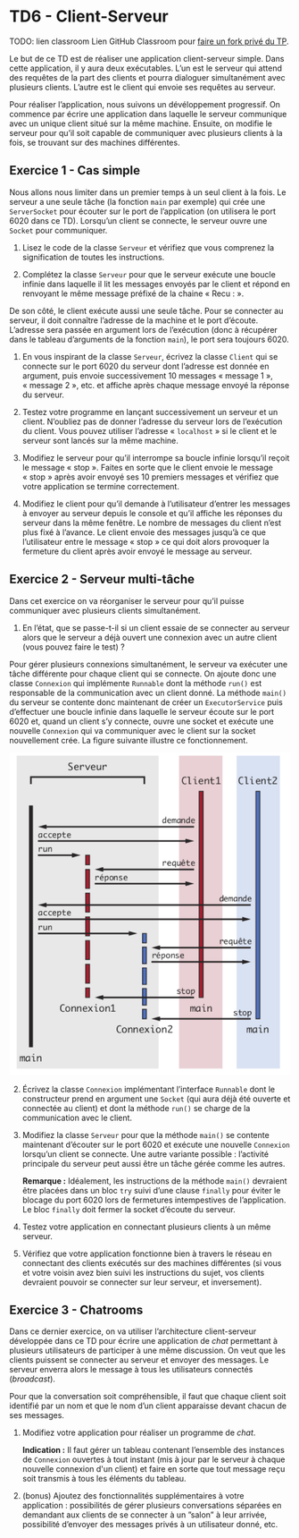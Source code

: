 # TD6 - Client-Serveur

TODO: lien classroom
Lien GitHub Classroom pour [faire un fork privé du TP]().

Le but de ce TD est de réaliser une application client-serveur simple. Dans cette application, il y aura deux exécutables. L’un est le serveur qui attend des requêtes de la part des clients et pourra dialoguer simultanément avec plusieurs clients. L’autre est le client qui envoie ses requêtes au serveur.

Pour réaliser l’application, nous suivons un dévéloppement progressif. On commence par écrire une application dans laquelle le serveur communique avec un unique client situé sur la même machine. Ensuite, on modifie le serveur pour qu’il soit capable de communiquer avec plusieurs clients à la fois, se trouvant sur des machines différentes.

## Exercice 1 - Cas simple

Nous allons nous limiter dans un premier temps à un seul client à la fois. Le serveur a une seule tâche (la fonction `main` par exemple) qui crée une `ServerSocket` pour écouter sur le port de l’application (on utilisera le port 6020 dans ce TD). Lorsqu’un client se connecte, le serveur ouvre une `Socket` pour communiquer.

1. Lisez le code de la classe `Serveur` et vérifiez que vous comprenez la signification de toutes les instructions.

2. Complétez la classe `Serveur` pour que le serveur exécute une boucle infinie dans laquelle il lit les messages envoyés par le client et répond en renvoyant le même message préfixé de la chaine « Recu : ».

De son côté, le client exécute aussi une seule tâche. Pour se connecter au serveur, il doit connaître l’adresse de la machine et le port d’écoute. L’adresse sera passée en argument lors de l’exécution (donc à récupérer dans le tableau d’arguments de la fonction `main`), le port sera toujours 6020.

1. En vous inspirant de la classe `Serveur`, écrivez la classe `Client` qui se connecte sur le port 6020 du serveur dont l’adresse est donnée en argument, puis envoie successivement 10 messages « message 1 », « message 2 », etc. et affiche après chaque message envoyé la réponse du serveur.

2. Testez votre programme en lançant successivement un serveur et un client. N’oubliez pas de donner l’adresse du serveur lors de l’exécution du client. Vous pouvez utiliser l’adresse « `localhost` » si le client et le serveur sont lancés sur la même machine.

3. Modifiez le serveur pour qu’il interrompe sa boucle infinie lorsqu’il reçoit le message « stop ». Faites en sorte que le client envoie le message « stop » après avoir envoyé ses 10 premiers messages et vérifiez que votre application se termine correctement.
   
4. Modifiez le client pour qu’il demande à l’utilisateur d’entrer les messages à envoyer au serveur depuis le console et qu’il affiche les réponses du serveur dans la même fenêtre. Le nombre de messages du client n’est plus fixé à l’avance. Le client envoie des messages jusqu’à ce que l’utilisateur entre le message « stop » ce qui doit alors provoquer la fermeture du client après avoir envoyé le message au serveur.

## Exercice 2 - Serveur multi-tâche

Dans cet exercice on va réorganiser le serveur pour qu’il puisse communiquer avec plusieurs clients simultanément.

1. En l’état, que se passe-t-il si un client essaie de se connecter au serveur alors que le serveur a déjà ouvert une connexion avec un autre client (vous pouvez faire le test) ?
   
Pour gérer plusieurs connexions simultanément, le serveur va exécuter une tâche différente pour chaque client qui se connecte. On ajoute donc une classe `Connexion` qui implémente `Runnable` dont la méthode `run()` est responsable de la communication avec un client donné. La méthode `main()` du serveur se contente donc maintenant de créer un `ExecutorService` puis d’effectuer une boucle infinie dans laquelle le serveur écoute sur le port 6020 et, quand un client s’y connecte, ouvre une socket et exécute une nouvelle `Connexion` qui va communiquer avec le client sur la socket nouvellement crée. La figure suivante illustre ce fonctionnement.

![Diagramme de fonctionnement](ressources/diagramme.png)

2. Écrivez la classe `Connexion` implémentant l’interface `Runnable` dont le constructeur prend en argument une `Socket` (qui aura déjà été ouverte et connectée au client) et dont la méthode `run()` se charge de la communication avec le client.

3. Modifiez la classe `Serveur` pour que la méthode `main()` se contente maintenant d’écouter sur le port 6020 et exécute une nouvelle `Connexion` lorsqu’un client se connecte. Une autre variante possible : l’activité principale du serveur peut aussi être un tâche gérée comme les autres.
   
    **Remarque :** Idéalement, les instructions de la méthode `main()` devraient être placées dans un bloc `try` suivi d’une clause `finally` pour éviter le blocage du port 6020 lors de fermetures intempestives de l’application. Le bloc `finally` doit fermer la socket d’écoute du serveur.

4. Testez votre application en connectant plusieurs clients à un même serveur.

5. Vérifiez que votre application fonctionne bien à travers le réseau en connectant des clients exécutés sur des machines différentes (si vous et votre voisin avez bien suivi les instructions du sujet, vos clients devraient pouvoir se connecter sur leur serveur, et inversement).

## Exercice 3 - Chatrooms

Dans ce dernier exercice, on va utiliser l’architecture client-serveur développée dans ce TD pour écrire une application de *chat* permettant à plusieurs utilisateurs de participer à une même discussion. On veut que les clients puissent se connecter au serveur et envoyer des messages. Le serveur enverra alors le message à tous les utilisateurs connectés (*broadcast*).

Pour que la conversation soit compréhensible, il faut que chaque client soit identifié par un nom et que le nom d’un client apparaisse devant chacun de ses messages.

1. Modifiez votre application pour réaliser un programme de *chat*.
    
    **Indication :** Il faut gérer un tableau contenant l’ensemble des instances de `Connexion` ouvertes à tout instant (mis à jour par le serveur à chaque nouvelle connexion d'un client) et faire en sorte que tout message reçu soit transmis à tous les éléments du tableau.

2. (bonus) Ajoutez des fonctionnalités supplémentaires à votre application : possibilités de gérer plusieurs conversations séparées en demandant aux clients de se connecter à un ”salon” à leur arrivée, possibilité d’envoyer des messages privés à un utilisateur donné, etc.